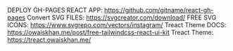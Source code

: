 DEPLOY GH-PAGES REACT APP: 
https://github.com/gitname/react-gh-pages
Convert SVG FILES: https://svgcreator.com/download/
FREE SVG ICONS: https://www.svgrepo.com/vectors/instagram/
Treact Theme DOCS: https://owaiskhan.me/post/free-tailwindcss-react-ui-kit
Treact Theme: https://treact.owaiskhan.me/

